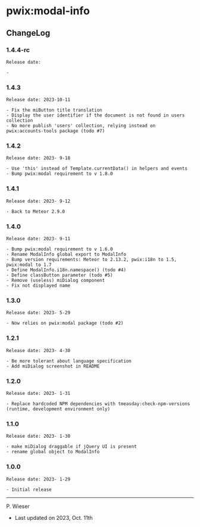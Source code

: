 # pwix:modal-info

## ChangeLog

### 1.4.4-rc

    Release date: 

    - 

### 1.4.3

    Release date: 2023-10-11

    - Fix the miButton title translation
    - Display the user identifier if the document is not found in users collection
    - No more publish 'users' collection, relying instead on pwix:accounts-tools package (todo #7)

### 1.4.2

    Release date: 2023- 9-18

    - Use 'this' instead of Template.currentData() in helpers and events
    - Bump pwix:modal requirement to v 1.8.0

### 1.4.1

    Release date: 2023- 9-12

    - Back to Meteor 2.9.0

### 1.4.0

    Release date: 2023- 9-11

    - Bump pwix:modal requirement to v 1.6.0
    - Rename ModalInfo global export to ModalInfo
    - Bump version requirements: Meteor to 2.13.2, pwix:i18n to 1.5, pwix:modal to 1.7
    - Define ModalInfo.i18n.namespace() (todo #4)
    - Define classButton parameter (todo #5)
    - Remove (useless) miDialog component
    - Fix not displayed name

### 1.3.0

    Release date: 2023- 5-29

    - Now relies on pwix:modal package (todo #2)

### 1.2.1

    Release date: 2023- 4-30

    - Be more tolerant about language specification
    - Add miDialog screenshot in README

### 1.2.0

    Release date: 2023- 1-31

    - Replace hardcoded NPM dependencies with tmeasday:check-npm-versions (runtime, development environment only)

### 1.1.0

    Release date: 2023- 1-30

    - make miDialog draggable if jQuery UI is present
    - rename global object to ModalInfo

### 1.0.0

    Release date: 2023- 1-29

    - Initial release

---
P. Wieser
- Last updated on 2023, Oct. 11th
